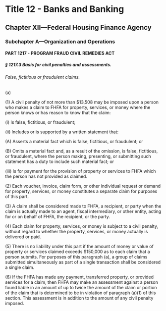 
# Title 12 - Banks and Banking
## Chapter XII—Federal Housing Finance Agency
### Subchapter A—Organization and Operations
#### PART 1217 - PROGRAM FRAUD CIVIL REMEDIES ACT
##### § 1217.3 Basis for civil penalties and assessments.
###### False, fictitious or fraudulent claims.

(a)

(1) A civil penalty of not more than $13,508 may be imposed upon a person who makes a claim to FHFA for property, services, or money where the person knows or has reason to know that the claim:

(i) Is false, fictitious, or fraudulent;

(ii) Includes or is supported by a written statement that:

(A) Asserts a material fact which is false, fictitious, or fraudulent; or

(B) Omits a material fact and, as a result of the omission, is false, fictitious, or fraudulent, where the person making, presenting, or submitting such statement has a duty to include such material fact; or

(iii) Is for payment for the provision of property or services to FHFA which the person has not provided as claimed.

(2) Each voucher, invoice, claim form, or other individual request or demand for property, services, or money constitutes a separate claim for purposes of this part.

(3) A claim shall be considered made to FHFA, a recipient, or party when the claim is actually made to an agent, fiscal intermediary, or other entity, acting for or on behalf of FHFA, the recipient, or the party.

(4) Each claim for property, services, or money is subject to a civil penalty, without regard to whether the property, services, or money actually is delivered or paid.

(5) There is no liability under this part if the amount of money or value of property or services claimed exceeds $150,000 as to each claim that a person submits. For purposes of this paragraph (a), a group of claims submitted simultaneously as part of a single transaction shall be considered a single claim.

(6) If the FHFA has made any payment, transferred property, or provided services for a claim, then FHFA may make an assessment against a person found liable in an amount of up to twice the amount of the claim or portion of the claim that is determined to be in violation of paragraph (a)(1) of this section. This assessment is in addition to the amount of any civil penalty imposed.
